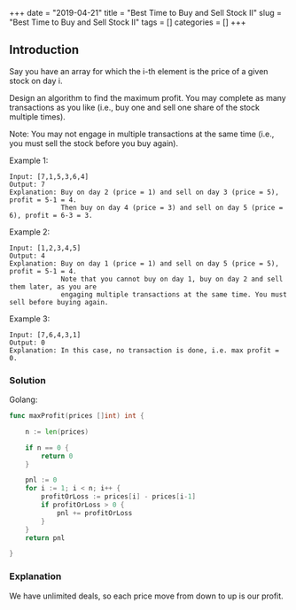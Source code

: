 +++
date = "2019-04-21"
title = "Best Time to Buy and Sell Stock II"
slug = "Best Time to Buy and Sell Stock II"
tags = []
categories = []
+++

## Introduction

Say you have an array for which the i-th element is the price of a given stock on day i.

Design an algorithm to find the maximum profit. You may complete as many transactions as you like (i.e., buy one and sell one share of the stock multiple times).

Note: You may not engage in multiple transactions at the same time (i.e., you must sell the stock before you buy again).

Example 1:
```
Input: [7,1,5,3,6,4]
Output: 7
Explanation: Buy on day 2 (price = 1) and sell on day 3 (price = 5), profit = 5-1 = 4.
             Then buy on day 4 (price = 3) and sell on day 5 (price = 6), profit = 6-3 = 3.
```             
Example 2:
```
Input: [1,2,3,4,5]
Output: 4
Explanation: Buy on day 1 (price = 1) and sell on day 5 (price = 5), profit = 5-1 = 4.
             Note that you cannot buy on day 1, buy on day 2 and sell them later, as you are
             engaging multiple transactions at the same time. You must sell before buying again.
```
Example 3:
```
Input: [7,6,4,3,1]
Output: 0
Explanation: In this case, no transaction is done, i.e. max profit = 0.
```

### Solution

Golang:
``` go
func maxProfit(prices []int) int {

    n := len(prices)

    if n == 0 {
        return 0
    }

    pnl := 0
	for i := 1; i < n; i++ {
		profitOrLoss := prices[i] - prices[i-1]
		if profitOrLoss > 0 {
			pnl += profitOrLoss
		}
	}
	return pnl

}
```

### Explanation

We have unlimited deals, so each price move from down to up is our profit.
